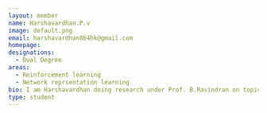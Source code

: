 ```yaml
---
layout: member
name: Harshavardhan.P.v
image: default.png
email: harshavardhan864hk@gmail.com
homepage:
designations:
  - Dual Degree
areas:
  - Reinforcement learning
  - Network reprsentation learning  
bio: I am Harshavardhan doing research under Prof. B.Ravindran on topicds related to RL and building algorithms to solve real world problems.
type: student
---
```

